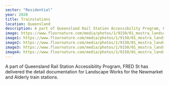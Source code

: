```yaml
---
sector: "Residential"
year: 2020
title: Trainstations
location: Queensland
description: A part of Queensland Rail Station Accessibility Program, FRED St has delivered the detail documentation for Landscape Works for the Newmarket and Alderly train stations. An efficient design that upgrades the aesthetic and improves the intuitive wayfinding that fits within the project budget.
image: https://www.floornature.com/media/photos/1/9150/01_mostra_landscape_architecture_full.jpg
image1: https://www.floornature.com/media/photos/1/9150/01_mostra_landscape_architecture_full.jpg
image2: https://www.floornature.com/media/photos/1/9150/01_mostra_landscape_architecture_full.jpg
image3: https://www.floornature.com/media/photos/1/9150/01_mostra_landscape_architecture_full.jpg
image4: https://www.floornature.com/media/photos/1/9150/01_mostra_landscape_architecture_full.jpg
---
```


A part of Queensland Rail Station Accessibility Program, FRED St has delivered the detail documentation for Landscape Works for the Newmarket and Alderly train stations.
